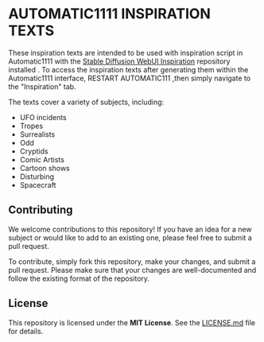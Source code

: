 # AUTOMATIC1111 INSPIRATION TEXTS
These inspiration texts are intended to be used with inspiration script in Automatic1111 with the [Stable Diffusion WebUI Inspiration](https://github.com/yfszzx/stable-diffusion-webui-inspiration) repository installed . To access the inspiration texts after generating them within the Automatic1111 interface, RESTART AUTOMATIC111 ,then simply navigate to the "Inspiration" tab.

The texts cover a variety of subjects, including:

- UFO incidents
- Tropes
- Surrealists
- Odd
- Cryptids
- Comic Artists
- Cartoon shows
- Disturbing
- Spacecraft

## Contributing

We welcome contributions to this repository! If you have an idea for a new subject or would like to add to an existing one, please feel free to submit a pull request.

To contribute, simply fork this repository, make your changes, and submit a pull request. Please make sure that your changes are well-documented and follow the existing format of the repository.

## License

This repository is licensed under the **MIT License**. See the [LICENSE.md](LICENSE.md) file for details.

